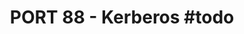 ---
title: "PORT 88 - Kerberos #todo"
draft: false
images: []
description: "Kerberos Cheatsheet"
lead: "Kerberos Cheatsheet"
menu:
  docs:
    parent: "Ports"
weight: 88
toc: true
---